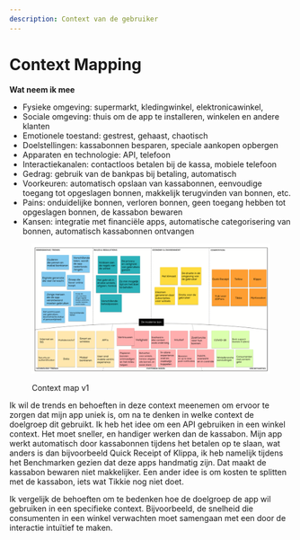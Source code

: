 ```yaml
---
description: Context van de gebruiker
---
```


# Context Mapping

**Wat neem ik mee**

* Fysieke omgeving: supermarkt, kledingwinkel, elektronicawinkel,&#x20;
* Sociale omgeving: thuis om de app te installeren, winkelen en andere klanten
* Emotionele toestand: gestrest, gehaast, chaotisch
* Doelstellingen: kassabonnen besparen, speciale aankopen opbergen
* Apparaten en technologie: API, telefoon
* Interactiekanalen: contactloos betalen bij de kassa, mobiele telefoon
* Gedrag: gebruik van de bankpas bij betaling, automatisch
* Voorkeuren: automatisch opslaan van kassabonnen, eenvoudige toegang tot opgeslagen bonnen, makkelijk terugvinden van bonnen, etc.
* Pains: onduidelijke bonnen, verloren bonnen, geen toegang hebben tot opgeslagen bonnen, de kassabon bewaren
* Kansen: integratie met financiële apps, automatische categorisering van bonnen, automatisch kassabonnen ontvangen

<figure><img src="../.gitbook/assets/9.png" alt=""><figcaption><p>Context map v1</p></figcaption></figure>

Ik wil de trends en behoeften in deze context meenemen om ervoor te zorgen dat mijn app uniek is, om na te denken in welke context de doelgroep dit gebruikt. Ik heb het idee om een API gebruiken in een winkel context. Het moet sneller, en handiger werken dan de kassabon. Mijn app werkt automatisch door kassabonnen tijdens het betalen op te slaan, wat anders is dan bijvoorbeeld Quick Receipt of Klippa, ik heb namelijk tijdens het Benchmarken gezien dat deze apps handmatig zijn. Dat maakt de kassabon bewaren niet makkelijker. Een ander idee is om kosten te splitten met de kassabon, iets wat Tikkie nog niet doet.

Ik vergelijk de behoeften om te bedenken hoe de doelgroep de app wil gebruiken in een specifieke context. Bijvoorbeeld, de snelheid die consumenten in een winkel verwachten moet samengaan met een door de interactie intuïtief te maken.&#x20;
